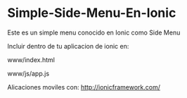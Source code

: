 # Simple-Side-Menu-En-Ionic
Este es un simple menu conocido  en Ionic como Side Menu

Incluir dentro de tu aplicacion de ionic en:

www/index.html

www/js/app.js

Alicaciones moviles con:
http://ionicframework.com/




